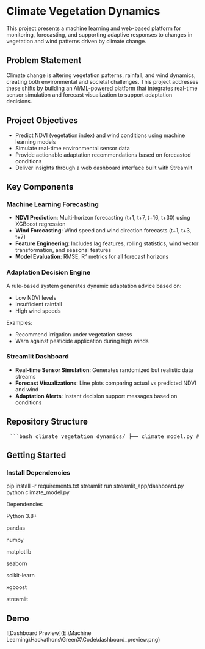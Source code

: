 # Climate Vegetation Dynamics

This project presents a machine learning and web-based platform for monitoring, forecasting, and supporting adaptive responses to changes in vegetation and wind patterns driven by climate change.

## Problem Statement

Climate change is altering vegetation patterns, rainfall, and wind dynamics, creating both environmental and societal challenges. This project addresses these shifts by building an AI/ML-powered platform that integrates real-time sensor simulation and forecast visualization to support adaptation decisions.

## Project Objectives

- Predict NDVI (vegetation index) and wind conditions using machine learning models
- Simulate real-time environmental sensor data
- Provide actionable adaptation recommendations based on forecasted conditions
- Deliver insights through a web dashboard interface built with Streamlit

## Key Components

### Machine Learning Forecasting

- **NDVI Prediction**: Multi-horizon forecasting (t+1, t+7, t+16, t+30) using XGBoost regression
- **Wind Forecasting**: Wind speed and wind direction forecasts (t+1, t+3, t+7)
- **Feature Engineering**: Includes lag features, rolling statistics, wind vector transformation, and seasonal features
- **Model Evaluation**: RMSE, R² metrics for all forecast horizons

### Adaptation Decision Engine

A rule-based system generates dynamic adaptation advice based on:
- Low NDVI levels
- Insufficient rainfall
- High wind speeds

Examples:
- Recommend irrigation under vegetation stress
- Warn against pesticide application during high winds

### Streamlit Dashboard

- **Real-time Sensor Simulation**: Generates randomized but realistic data streams
- **Forecast Visualizations**: Line plots comparing actual vs predicted NDVI and wind
- **Adaptation Alerts**: Instant decision support messages based on conditions

## Repository Structure

<pre> ```bash climate_vegetation_dynamics/ ├── climate_model.py # Complete ML forecasting pipeline ├── streamlit_app/ │ ├── dashboard.py # Streamlit frontend interface │ └── assets/ # Forecast visuals, plots ├── outputs/ # Forecast results (CSVs, plots, metrics) ├── data/ # Sample input datasets ├── requirements.txt # Python dependencies ├── .gitignore # Files/folders excluded from version control ├── LICENSE # MIT License (optional) └── README.md # Project overview and documentation ``` </pre>


## Getting Started

### Install Dependencies

pip install -r requirements.txt
streamlit run streamlit_app/dashboard.py
python climate_model.py

Dependencies

Python 3.8+

pandas

numpy

matplotlib

seaborn

scikit-learn

xgboost

streamlit


## Demo

![Dashboard Preview](E:\Machine Learning\Hackathons\GreenX\Code\dashboard_preview.png)
